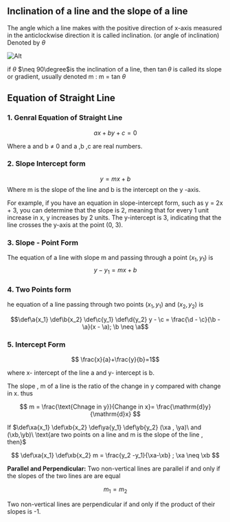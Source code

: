 ## Inclination of a line and the slope of a line
The angle which a line makes with the positive direction of x-axis measured in the anticlockwise direction it is called inclination. (or angle of inclination) Denoted by $\theta$

![Alt](https://media.discordapp.net/attachments/1170953274384453702/1170953451069509703/https3A2F2Fs3-us-west-2.png?ex=655aea61&is=65487561&hm=9a4263db78c46a255433d856690cd3c17c0a5cddb0c1787ef9c4eb504c9e6596&=&width=727&height=458)

if $\theta$ $\neq 90\degree$is the inclination of a line, then $\tan\theta$ is called its slope or gradient,  usually denoted  m : m = tan $\theta$

## Equation of Straight Line
### 1. Genral Equation of Straight Line
$$ ax + by + c = 0 $$

Where a and b  $\neq$ 0 and a ,b ,c are real numbers.

### 2. Slope Intercept form

$$ y = mx + b$$ 
Where m is the slope of the line and b is the intercept on the y -axis. 

For example, if you have an equation in slope-intercept form, such as y = 2x + 3, you can determine that the slope is 2, meaning that for every 1 unit increase in x, y increases by 2 units. The y-intercept is 3, indicating that the line crosses the y-axis at the point (0, 3).

### 3. Slope - Point Form
The equation of a line with slope m and passing through a point $(x_1, y_1)$ is
$$y - y_1 =mx +b $$

### 4. Two Points form
he equation of a line passing through two points  $(x_1, y_1)$ and $(x_2, y_2)$ is

$$\def\a{x_1} \def\b{x_2} \def\c{y_1} \def\d{y_2} y - \c = \frac{\d - \c}{\b - \a}(x - \a); \b \neq \a$$

### 5. Intercept Form
$$ \frac{x}{a}+\frac{y}{b}=1$$

where x- intercept of the line a and y- intercept is b.

The slope , m of a line is the ratio of the change in y compared with change in x. thus

$$
m = \frac{\text{Chnage in y}}{Change in x}= \frac{\mathrm{d}y}{\mathrm{d}x}
$$

If 
$\def\xa{x_1} \def\xb{x_2} \def\ya{y_1} \def\yb{y_2} (\xa , \ya)\ and (\xb,\yb)\  \text{are two points on a line and m is the slope of the line , then}$

$$
\def\xa{x_1} \def\xb{x_2} m = \frac{y_2 -y_1}{\xa-\xb} ; \xa \neq \xb
$$

****************************************************Parallel and Perpendicular:****************************************************  Two non-vertical lines are parallel if and only if the slopes of the two lines are are equal

$$
m_1 = m_2
$$

Two non-vertical lines are perpendicular if and only if the product of their slopes is -1.
